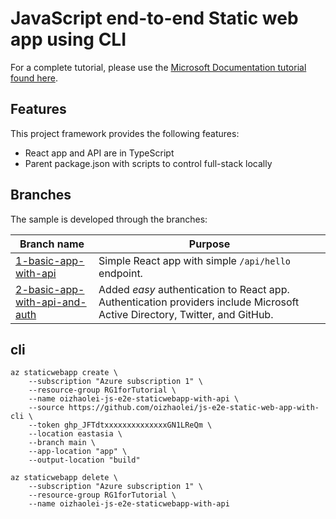 # JavaScript end-to-end Static web app using CLI

For a complete tutorial, please use the [Microsoft Documentation tutorial found here](https://docs.microsoft.com/azure/developer/javascript/how-to/with-web-app/static-web-app-with-swa-cli/introduction). 

## Features

This project framework provides the following features:

* React app and API are in TypeScript
* Parent package.json with scripts to control full-stack locally

## Branches

The sample is developed through the branches:

|Branch name|Purpose|
|--|--|
|[1-basic-app-with-api](https://github.com/azure-samples/js-e2e-static-web-app-with-cli/tree/1-basic-app-with-api)|Simple React app with simple `/api/hello` endpoint.|
|[2-basic-app-with-api-and-auth](https://github.com/Azure-Samples/js-e2e-static-web-app-with-cli/tree/2-basic-app-with-api-and-auth)|Added _easy_ authentication to React app. Authentication providers include Microsoft Active Directory, Twitter, and GitHub.|



## cli
```
az staticwebapp create \
    --subscription "Azure subscription 1" \
    --resource-group RG1forTutorial \
    --name oizhaolei-js-e2e-staticwebapp-with-api \
    --source https://github.com/oizhaolei/js-e2e-static-web-app-with-cli \
    --token ghp_JFTdtxxxxxxxxxxxxxxGN1LReQm \
    --location eastasia \
    --branch main \
    --app-location "app" \
    --output-location "build"
```
```
az staticwebapp delete \
    --subscription "Azure subscription 1" \
    --resource-group RG1forTutorial \
    --name oizhaolei-js-e2e-staticwebapp-with-api
```